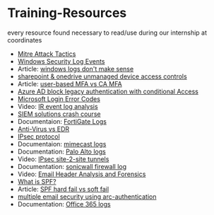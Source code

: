 # Training-Resources
every resource found necessary to read/use during our internship at coordinates
* [Mitre Attack Tactics](https://attack.mitre.org/tactics/enterprise/)
* [Windows Security Log Events](https://www.ultimatewindowssecurity.com/securitylog/encyclopedia/)
* Article: [windows logs don't make sense](https://medium.com/@tareq.alkhatib/its-not-you-windows-security-logs-don-t-make-sense-4e421a0bbd0)
* [sharepoint & onedrive unmanaged device access controls](https://learn.microsoft.com/en-us/sharepoint/control-access-from-unmanaged-devices)
* Article: [user-based MFA vs CA MFA](https://messageops.com/user-based-mfa-vs-conditional-access-mfa/)
* [Azure AD block legacy authentication with conditional Access](https://learn.microsoft.com/en-us/azure/active-directory/conditional-access/block-legacy-authentication)
* [Microsoft Login Error Codes](https://login.microsoftonline.com/error)
* Video: [IR event log analysis](https://youtu.be/Xw536W7kbDQ)
* [SIEM solutions crash course](https://app.letsdefend.io/training/lessons/siem-101)
* Documentaion: [FortiGate Logs](https://docs.fortinet.com/document/fortigate/7.2.4/fortios-log-message-reference/524940/introduction)
* [Anti-Virus vs EDR](https://thinkadnet.com/2021/03/edr-vs-antivirus-whats-the-difference/)
* [IPsec protocol](https://www.cloudflare.com/learning/network-layer/what-is-ipsec/)
* Documentaion: [mimecast logs](https://integrations.mimecast.com/documentation/tutorials/understanding-siem-logs/)
* Documentation: [Palo Alto logs](https://docs.paloaltonetworks.com/pan-os/9-1/pan-os-admin/monitoring/view-and-manage-logs/log-types-and-severity-levels)
* Video: [IPsec site-2-site tunnels](https://www.youtube.com/watch?v=CuxyZiSCSfc)
* Documentation: [sonicwall firewall log](https://www.sonicwall.com/techdocs/pdf/sonicos-6-5-4-log-events-reference-guide.pdf)
* Video: [Email Header Analysis and Forensics](https://www.youtube.com/watch?v=nK5QpGSBR8c)
* [What is SPF?](https://en.wikipedia.org/wiki/Sender_Policy_Framework)
* Article: [SPF hard fail vs soft fail](https://knowledge.ondmarc.redsift.com/en/articles/1148885-spf-hard-fail-vs-spf-soft-fail)
* [multiple email security using arc-authentication](https://en.wikipedia.org/wiki/Authenticated_Received_Chain)
* Documentation: [Office 365 logs](https://learn.microsoft.com/en-us/office/office-365-management-api/office-365-management-activity-api-schema)
